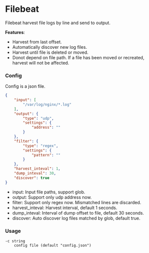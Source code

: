 # Filebeat

Filebeat harvest file logs by line and send to output.

**Features**:

- Harvest from last offset.
- Automatically discover new log files.
- Harvest until file is deleted or moved.
- Donot depend on file path. If a file has been moved or recreated, harvest will not be affected.

### Config

Config is a json file.

```json
{
    "input": [
        "/var/log/nginx/*.log"
    ],
    "output": {
        "type": "udp",
        "settings": {
            "address": ""
        }
    },
    "filter": {
        "type": "regex",
        "settings": {
            "pattern": ""
        }
    },
    "harvest_inteval": 1,
    "dump_inteval": 30,
    "discover": true
}
```

- input: Input file paths, support glob.
- output: Support only udp address now.
- filter: Support only regex now. Mismatched lines are discarded.
- harvest_inteval: Harvest interval, default 1 seconds.
- dump_inteval: Interval of dump offset to file, default 30 seconds.
- discover: Auto discover log files matched by glob, default true.

### Usage

```
-c string
    config file (default "config.json")
```
